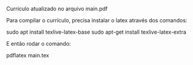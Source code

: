 Currículo atualizado no arquivo main.pdf

Para compilar o currículo, precisa instalar o latex através dos comandos:

sudo apt install texlive-latex-base
sudo apt-get install texlive-latex-extra

E então rodar o comando:

pdflatex main.tex
